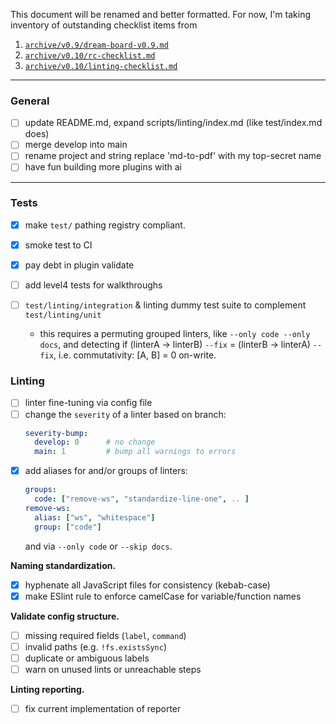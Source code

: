 <!-- lint-skip-index -->

This document will be renamed and better formatted.  For now, I'm taking inventory of outstanding checklist items from

1. [`archive/v0.9/dream-board-v0.9.md`](archive/v0.9/dream-board-v0.9.md)
2. [`archive/v0.10/rc-checklist.md`](archive/v0.10/rc-checklist.md)
3. [`archive/v0.10/linting-checklist.md`](archive/v0.10/linting-checklist.md)

---

### General

- [ ] update README.md, expand scripts/linting/index.md (like test/index.md does)
- [ ] merge develop into main
- [ ] rename project and string replace 'md-to-pdf' with my top-secret name
- [ ] have fun building more plugins with ai

---

### Tests

- [x] make `test/` pathing registry compliant.
- [x] smoke test to CI
- [x] pay debt in plugin validate
- [ ] add level4 tests for walkthroughs

- [ ] `test/linting/integration` & linting dummy test suite to complement `test/linting/unit`
  - this requires a permuting grouped linters, like `--only code --only docs`, and detecting
    if (linterA -> linterB) `--fix` = (linterB -> linterA) `--fix`,
    i.e. commutativity: [A, B] = 0 on-write.

### Linting

- [ ] linter fine-tuning via config file
- [ ] change the `severity` of a linter based on branch:
    ```yaml
    severity-bump:
      develop: 0      # no change
      main: 1         # bump all warnings to errors
    ```
- [x] add aliases for and/or groups of linters:
    ```yaml
    groups:
      code: ["remove-ws", "standardize-line-one", .. ]
    remove-ws:
      alias: ["ws", "whitespace"]
      group: ["code"]
    ```
    and via `--only code` or `--skip docs`.

**Naming standardization.**
- [x] hyphenate all JavaScript files for consistency (kebab-case)
- [x] make ESlint rule to enforce camelCase for variable/function names

**Validate config structure.**
- [ ] missing required fields (`label`, `command`)
- [ ] invalid paths (e.g. `!fs.existsSync`)
- [ ] duplicate or ambiguous labels
- [ ] warn on unused lints or unreachable steps

**Linting reporting.**
- [ ] fix current implementation of reporter


